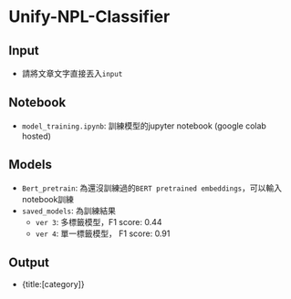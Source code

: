 # Unify-NPL-Classifier


## Input

- 請將文章文字直接丟入`input`

## Notebook
- `model_training.ipynb`: 訓練模型的jupyter notebook (google colab hosted)

## Models
- `Bert_pretrain`: 為還沒訓練過的`BERT pretrained embeddings`，可以輸入notebook訓練
- `saved_models`: 為訓練結果
    - `ver 3`: 多標籤模型，F1 score: 0.44
    - `ver 4`: 單一標籤模型， F1 score: 0.91

## Output
-  {title:[category]}
